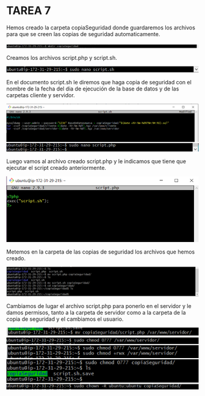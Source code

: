 # TAREA 7

Hemos creado la carpeta copiaSeguridad donde guardaremos los archivos para que se creen las copias de seguridad automaticamente.

![](img/tarea7/Screenshot_7.png)

Creamos los archivos script.php y script.sh.

![](img/tarea7/Screenshot_2.png)

En el documento script.sh le diremos que haga copia de seguridad con el nombre de la fecha del dia de ejecución de la base de datos y de las carpetas cliente y servidor.

![](img/tarea7/Screenshot_6.png)
![](img/tarea7/Screenshot_5.png)

Luego vamos al archivo creado script.php y le indicamos que tiene que ejecutar el script creado anteriormente.

![](img/tarea7/Screenshot_4.png)

Metemos en la carpeta de las copias de seguridad los archivos que hemos creado.

![](img/tarea7/Screenshot_8.png)

Cambiamos de lugar el archivo script.php para ponerlo en el servidor y le damos permisos, tanto a la carpeta de servidor como a la carpeta de la copia de seguridad y el cambiamos el usuario.

![](img/tarea7/Screenshot_11.png)
![](img/tarea7/Screenshot_1.png)
![](img/tarea7/Screenshot_3.png)
![](img/tarea7/Screenshot_9.png)
![](img/tarea7/Screenshot_10.png)
